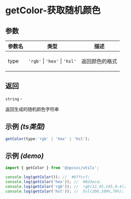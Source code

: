 # getColor-获取随机颜色

## 参数

| 参数名 | 类型                                                                                         | 描述                  |
| ------ | -------------------------------------------------------------------------------------------- | --------------------- |
| type   | <code>&#x27;rgb&#x27;</code> \| <code>&#x27;hex&#x27;</code> \| <code>&#x27;hsl&#x27;</code> | <p>返回颜色的格式</p> |

## 返回

<code>string</code> - <p>返回生成的随机颜色字符串</p>

## 示例 _(ts类型)_

```typescript
getColor(type:'rgb' | 'hex' | 'hsl');
```

## 示例 _(demo)_

```typescript
import { getColor } from '@zpcscc/utils';

console.log(getColor()); //  #6ffccf;
console.log(getColor('hex')); //  #8d3eca;
console.log(getColor('rgb')); //  rgb(12,45,145,0.4);
console.log(getColor('hsl')); //  hsl(200,100%,70%);
```
